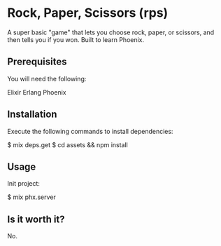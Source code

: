 # Rock, Paper, Scissors (rps)

A super basic "game" that lets you choose rock, paper, or scissors, and then tells you if you won. Built to learn Phoenix.

## Prerequisites
You will need the following:

Elixir
Erlang
Phoenix

## Installation
Execute the following commands to install dependencies:

$ mix deps.get
$ cd assets && npm install

## Usage
Init project:

$ mix phx.server

## Is it worth it?

No. 
